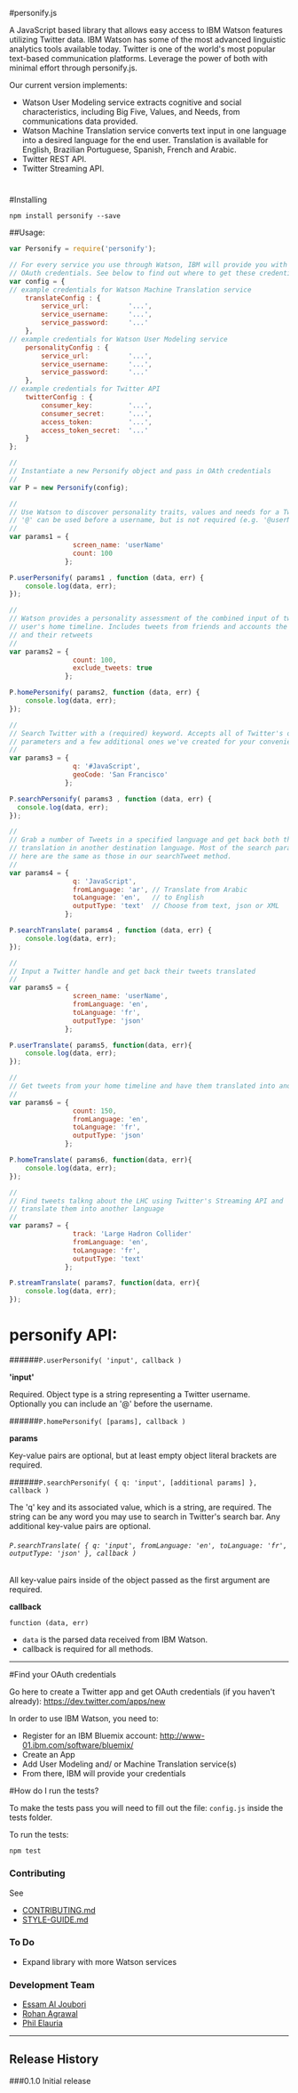 #personify.js

A JavaScript based library that allows easy access to IBM Watson features utilizing Twitter data. IBM Watson has some of the most advanced linguistic analytics tools available today. Twitter is one of the world's most popular text-based communication platforms. Leverage the power of both with minimal effort through personify.js. 

Our current version implements:

- Watson User Modeling service extracts cognitive and social characteristics, including Big Five, Values, and Needs, from communications data provided.
- Watson Machine Translation service converts text input in one language into a desired language for the end user. Translation is available for English, Brazilian Portuguese, Spanish, French and Arabic.
- Twitter REST API.
- Twitter Streaming API.

#

#Installing

```
npm install personify --save
```

##Usage:

```javascript
var Personify = require('personify');

// For every service you use through Watson, IBM will provide you with a separate set of 
// OAuth credentials. See below to find out where to get these credentials.
var config = {
// example credentials for Watson Machine Translation service
    translateConfig : {
        service_url:          '...',
        service_username:     '...',
        service_password:     '...'
    },
// example credentials for Watson User Modeling service
    personalityConfig : {
        service_url:          '...',
        service_username:     '...',
        service_password:     '...'
    },
// example credentials for Twitter API
    twitterConfig : {
        consumer_key:         '...',
        consumer_secret:      '...',
        access_token:         '...',
        access_token_secret:  '...'
    }
};

//
// Instantiate a new Personify object and pass in OAth credentials
//
var P = new Personify(config);

//
// Use Watson to discover personality traits, values and needs for a Twitter user
// '@' can be used before a username, but is not required (e.g. '@userName')
//
var params1 = { 
                screen_name: 'userName'
                count: 100
              };

P.userPersonify( params1 , function (data, err) {
    console.log(data, err);
});

//
// Watson provides a personality assessment of the combined input of tweets in a 
// user's home timeline. Includes tweets from friends and accounts the user is following, 
// and their retweets
//
var params2 = { 
                count: 100, 
                exclude_tweets: true 
              };

P.homePersonify( params2, function (data, err) {
    console.log(data, err);
});

//
// Search Twitter with a (required) keyword. Accepts all of Twitter's optional search 
// parameters and a few additional ones we've created for your convenience.
//
var params3 = { 
                q: '#JavaScript', 
                geoCode: 'San Francisco'
              };

P.searchPersonify( params3 , function (data, err) {
  console.log(data, err);
});

//
// Grab a number of Tweets in a specified language and get back both the original text and its 
// translation in another destination language. Most of the search parameters available 
// here are the same as those in our searchTweet method.
//
var params4 = { 
                q: 'JavaScript', 
                fromLanguage: 'ar', // Translate from Arabic
                toLanguage: 'en',   // to English
                outputType: 'text'  // Choose from text, json or XML
              };

P.searchTranslate( params4 , function (data, err) {
    console.log(data, err);
});

//
// Input a Twitter handle and get back their tweets translated
//
var params5 = {
                screen_name: 'userName',
                fromLanguage: 'en',
                toLanguage: 'fr',
                outputType: 'json'
              };

P.userTranslate( params5, function(data, err){
    console.log(data, err);
});

//
// Get tweets from your home timeline and have them translated into another language
//
var params6 = {
                count: 150,
                fromLanguage: 'en',
                toLanguage: 'fr',
                outputType: 'json'
              };

P.homeTranslate( params6, function(data, err){
    console.log(data, err);
});

//
// Find tweets talkng about the LHC using Twitter's Streaming API and 
// translate them into another language
//
var params7 = {
                track: 'Large Hadron Collider'
                fromLanguage: 'en',
                toLanguage: 'fr',
                outputType: 'text'
              };

P.streamTranslate( params7, function(data, err){
    console.log(data, err);
});

```

# personify API:

######`P.userPersonify( 'input', callback )`

**'input'**

Required. Object type is a string representing a Twitter username. Optionally you can include an '@' before the username.

######`P.homePersonify( [params], callback )`

**params**

Key-value pairs are optional, but at least empty object literal brackets are required. 

######`P.searchPersonify( { q: 'input', [additional params] }, callback )`

The 'q' key and its associated value, which is a string, are required. The string can be any word you may use to search in Twitter's search bar. Any additional key-value pairs are optional.

###### `P.searchTranslate( { q: 'input', fromLanguage: 'en', toLanguage: 'fr', outputType: 'json' }, callback )`

All key-value pairs inside of the object passed as the first argument are required. 

**callback**

`function (data, err)`

- `data` is the parsed data received from IBM Watson.
- callback is required for all methods. 

-------

#Find your OAuth credentials

Go here to create a Twitter app and get OAuth credentials (if you haven't already): https://dev.twitter.com/apps/new

In order to use IBM Watson, you need to:
- Register for an IBM Bluemix account: http://www-01.ibm.com/software/bluemix/
- Create an App
- Add User Modeling and/ or Machine Translation service(s)
- From there, IBM will provide your credentials


#How do I run the tests?

To make the tests pass you will need to fill out the file: `config.js` inside the tests folder. 

To run the tests:

```
npm test
```

### Contributing

See 

- [CONTRIBUTING.md](CONTRIBUTING.md)
- [STYLE-GUIDE.md](STYLE-GUIDE.md) 

### To Do

- Expand library with more Watson services

### Development Team

- [Essam Al Joubori](https://github.com/essamjoubori)
- [Rohan Agrawal](https://github.com/rohanagrawal)
- [Phil Elauria](https://github.com/philelauria)

-------


## Release History

###0.1.0 Initial release


